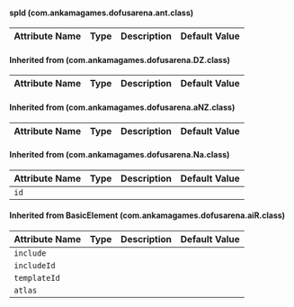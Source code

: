 #### spld (com.ankamagames.dofusarena.ant.class)

| Attribute Name | Type | Description | Default Value |
|-----|----|---|---|
#### Inherited from  (com.ankamagames.dofusarena.DZ.class)

| Attribute Name | Type | Description | Default Value |
|-----|----|---|---|
#### Inherited from  (com.ankamagames.dofusarena.aNZ.class)

| Attribute Name | Type | Description | Default Value |
|-----|----|---|---|
#### Inherited from  (com.ankamagames.dofusarena.Na.class)

| Attribute Name | Type | Description | Default Value |
|-----|----|---|---|
|``id``|        |        |
#### Inherited from BasicElement (com.ankamagames.dofusarena.aiR.class)

| Attribute Name | Type | Description | Default Value |
|-----|----|---|---|
|``include``|        |        |
|``includeId``|        |        |
|``templateId``|        |        |
|``atlas``|        |        |
